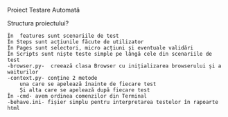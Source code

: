 Proiect Testare Automată


Structura proiectului? 

	În  features sunt scenariile de test
	În Steps sunt acțiunile făcute de utilizator
	În Pages sunt selectori, micro acțiuni și eventuale validări
	În Scripts sunt niște teste simple pe lângă cele din scenariile de test
	-browser.py-  creează clasa Browser cu inițializarea browserului și a waiturilor
	-context.py- conține 2 metode
		una care se apelează înainte de fiecare test
		Și alta care se apelează după fiecare test
	În -cmd- avem ordinea comenzilor din Terminal
	-behave.ini- fișier simplu pentru interpretarea testelor în rapoarte html
